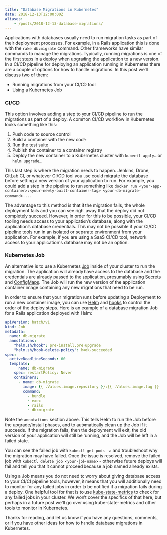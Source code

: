 ```yaml
---
title: "Database Migrations in Kubernetes"
date: 2018-12-13T12:00:00Z
aliases:
    - /posts/2018-12-13-database-migrations/
---
```


Applications with databases usually need to run migration tasks as part of their deployment processes. For example, in a Rails application this is done with the `rake db:migrate` command. Other frameworks have similar commands to manage the migrations.  Typically, running migrations is one of the first steps in a deploy when upgrading the application to a new version. In a CI/CD pipeline for deploying an application running in Kubernetes there are a couple of options for how to handle migrations. In this post we’ll discuss two of them:

- Running migrations from your CI/CD tool
- Using a Kubernetes Job


### CI/CD

This option involves adding a step to your CI/CD pipeline to run the migrations as part of a deploy. A common CI/CD workflow in Kubernetes looks something like this:

1. Push code to source control
2. Build a container with the new code
3. Run the test suite
4. Publish the container to a container registry
5. Deploy the new container to a Kubernetes cluster with `kubectl apply…` or `helm upgrade…`

This last step is where the migration needs to happen. Jenkins, Drone, GitLab CI, or whatever CI/CD tool you use could migrate the database before setting a new version of your application to run. For example, you could add a step in the pipeline to run something like `docker run <your-app-container>:<your-newly-built-container-tag> <your-db-migrate-command>...`.

The advantage to this method is that if the migration fails, the whole deployment fails and you can see right away that the deploy did not completely succeed. However, in order for this to be possible, your CI/CD tooling needs access to your application’s database, along with the application’s database credentials. This may not be possible if your CI/CD pipeline tools run in an isolated or separate environment from your application. For example, if you are using a SaaS CI/CD tool, network access to your application's database may not be an option.
<!--more-->

### Kubernetes Job

An alternative is to use a Kubernetes [Job](https://kubernetes.io/docs/concepts/workloads/controllers/jobs-run-to-completion/) inside of your cluster to run the migration. The application will already have access to the database and the credentials are already passed to the application, presumably using [Secrets](https://kubernetes.io/docs/concepts/configuration/secret/) and [ConfigMaps](https://kubernetes.io/docs/tasks/configure-pod-container/configure-pod-configmap/). The Job will run the new version of the application container image containing any new migrations that need to be run.

In order to ensure that your migration runs before updating a Deployment to run a new container image, you can use [Helm](https://www.helm.sh/) and [hooks](https://github.com/helm/helm/blob/master/docs/charts_hooks.md) to control the order of the deploy steps. Here is an example of a database migration Job for a Rails application deployed with Helm:

```YAML
apiVersion: batch/v1
kind: Job
metadata:
  name: db-migrate
  annotations:
    "helm.sh/hook": pre-install,pre-upgrade
    "helm.sh/hook-delete-policy": hook-succeeded
spec:
  activeDeadlineSeconds: 60
  template:
      name: db-migrate
    spec: restartPolicy: Never
    containers:
      - name: db-migrate
        image: {{ .Values.image.repository }}:{{ .Values.image.tag }}
        command:
          - bundle
          - exec
          - rails
          - db:migrate
```

Note the `annotations` section above. This tells Helm to run the Job before the upgrade/install phases, and to automatically clean up the Job if it succeeds. If the migration fails, then the deployment will exit, the old version of your application will still be running, and the Job will be left in a failed state.

You can see the failed job with `kubectl get pods -a` and troubleshoot why the migration may have failed. Once the issue is resolved, remove the failed job with `kubectl delete job <your-job-name>` - otherwise future deploys will fail and tell you that it cannot proceed because a job named <your-job-name> already exists.

Using a Job means you do not need to worry about giving database access to your CI/CI pipeline tools, however, it means that you will additionally need to monitor for any failed jobs in order to be notified if a migration fails during a deploy. One helpful tool for that is to use [kube-state-metrics](https://github.com/kubernetes/kube-state-metrics) to check for any failed jobs in your cluster. We won't cover the specifics of that here, but perhaps in a future post we'll go over using kube-state-metrics and other tools to monitor in Kubernetes.

Thanks for reading, and let us know if you have any questions, comments, or if you have other ideas for how to handle database migrations in Kubernetes.
